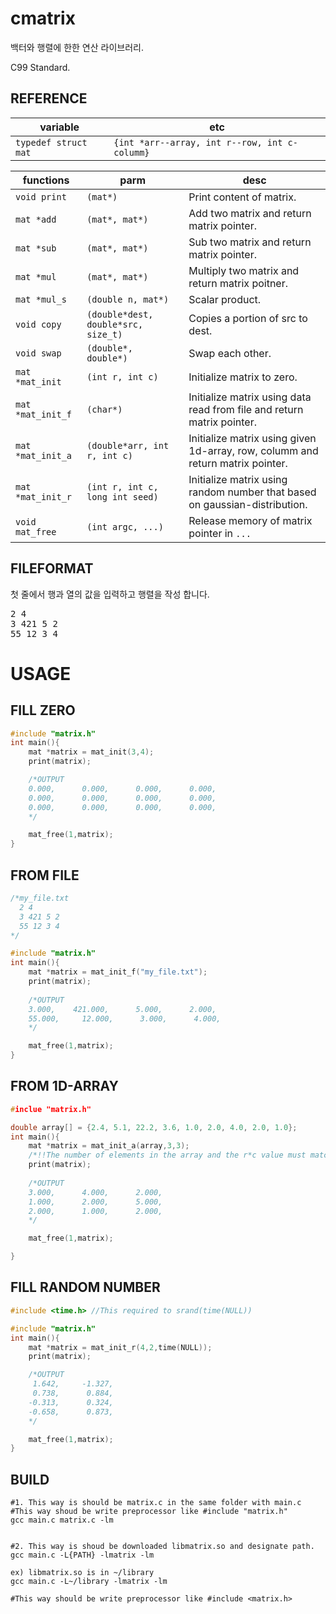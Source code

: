# cmatrix

백터와 행렬에 한한 연산 라이브러리.

C99 Standard.

## REFERENCE
|variable|etc|
|--------|---|
|`typedef struct mat`|`{int *arr--array, int r--row, int c-columm}`|

|functions|parm|desc|
|---------|----|----|
|`void print`|`(mat*)`|Print content of matrix.|
|`mat *add`|`(mat*, mat*)`|Add two matrix and return matrix pointer.|
|`mat *sub`|`(mat*, mat*)`|Sub two matrix and return matrix pointer.|
|`mat *mul`|`(mat*, mat*)`|Multiply two matrix and return matrix poitner.|
|`mat *mul_s`|`(double n, mat*)`|Scalar product.|
|`void copy`|`(double*dest, double*src, size_t)`|Copies a portion of src to dest.|
|`void swap`|`(double*, double*)`|Swap each other.|
|`mat *mat_init`|`(int r, int c)`|Initialize matrix to zero.|
|`mat *mat_init_f`|`(char*)`|Initialize matrix using data read from file and return matrix pointer.|
|`mat *mat_init_a`|`(double*arr, int r, int c)`|Initialize matrix using given 1d-array, row, columm and return matrix pointer.|
|`mat *mat_init_r`|`(int r, int c, long int seed)`|Initialize matrix using random number that based on gaussian-distribution.|
|`void mat_free`|`(int argc, ...)`| Release memory of matrix pointer in `...` |

## FILEFORMAT
첫 줄에서 행과 열의 값을 입력하고
행렬을 작성 합니다.

<pre>
2 4
3 421 5 2
55 12 3 4
</pre>

# USAGE
## FILL ZERO
```C
#include "matrix.h"
int main(){
	mat *matrix = mat_init(3,4);
	print(matrix);

	/*OUTPUT
	0.000,      0.000,      0.000,      0.000,
    0.000,      0.000,      0.000,      0.000,
    0.000,      0.000,      0.000,      0.000,
	*/

	mat_free(1,matrix);
}
```

## FROM FILE
```C
/*my_file.txt
  2 4
  3 421 5 2
  55 12 3 4
*/

#include "matrix.h"
int main(){
	mat *matrix = mat_init_f("my_file.txt");
	print(matrix);
	
	/*OUTPUT
	3.000,    421.000,      5.000,      2.000,
    55.000,     12.000,      3.000,      4.000,
	*/

	mat_free(1,matrix);
}
```
## FROM 1D-ARRAY
```C
#inclue "matrix.h"

double array[] = {2.4, 5.1, 22.2, 3.6, 1.0, 2.0, 4.0, 2.0, 1.0};
int main(){
	mat *matrix = mat_init_a(array,3,3);
	/*!!The number of elements in the array and the r*c value must match!!*/
	print(matrix);
	
	/*OUTPUT
	3.000,      4.000,      2.000,
    1.000,      2.000,      5.000,
    2.000,      1.000,      2.000,
	*/

	mat_free(1,matrix);

}
```
## FILL RANDOM NUMBER
```C
#include <time.h> //This required to srand(time(NULL))

#include "matrix.h"
int main(){
	mat *matrix = mat_init_r(4,2,time(NULL));
	print(matrix);

	/*OUTPUT
	 1.642,     -1.327,
     0.738,      0.884,
    -0.313,      0.324,
    -0.658,      0.873,
	*/

	mat_free(1,matrix);
}
```

## BUILD
```
#1. This way is should be matrix.c in the same folder with main.c
#This way shoud be write preprocessor like #include "matrix.h"
gcc main.c matrix.c -lm


#2. This way is shoud be downloaded libmatrix.so and designate path.
gcc main.c -L{PATH} -lmatrix -lm

ex) libmatrix.so is in ~/library
gcc main.c -L~/library -lmatrix -lm

#This way should be write preprocessor like #include <matrix.h>

```
